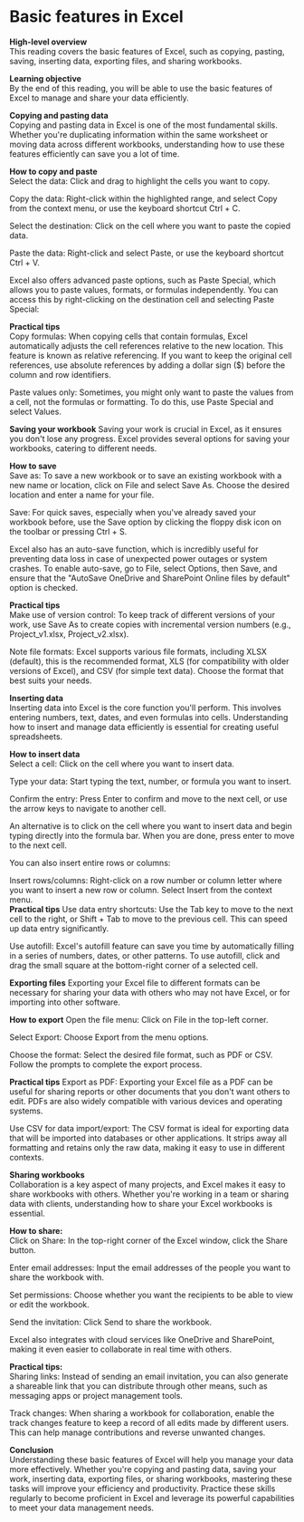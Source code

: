 # Basic features in Excel                        
**High-level overview**                                 
This reading covers the basic features of Excel, such as copying, pasting, saving, inserting data, exporting files, and sharing workbooks.                                      

**Learning objective**                          
By the end of this reading, you will be able to use the basic features of Excel to manage and share your data efficiently.         

**Copying and pasting data**                         
Copying and pasting data in Excel is one of the most fundamental skills. Whether you're duplicating information within the same worksheet or moving data across different workbooks, understanding how to use these features efficiently can save you a lot of time.                 

**How to copy and paste**      
Select the data: Click and drag to highlight the cells you want to copy.                      

Copy the data: Right-click within the highlighted range, and select Copy from the context menu, or use the keyboard shortcut Ctrl + C.       

Select the destination: Click on the cell where you want to paste the copied data.                   

Paste the data: Right-click and select Paste, or use the keyboard shortcut Ctrl + V.                                 

Excel also offers advanced paste options, such as Paste Special, which allows you to paste values, formats, or formulas independently. You can access this by right-clicking on the destination cell and selecting Paste Special:                  
           
**Practical tips**         
Copy formulas: When copying cells that contain formulas, Excel automatically adjusts the cell references relative to the new location. This feature is known as relative referencing. If you want to keep the original cell references, use absolute references by adding a dollar sign ($) before the column and row identifiers.            

Paste values only: Sometimes, you might only want to paste the values from a cell, not the formulas or formatting. To do this, use Paste Special and select Values.            

**Saving your workbook**
Saving your work is crucial in Excel, as it ensures you don't lose any progress. Excel provides several options for saving your workbooks, catering to different needs.

**How to save**           
Save as: To save a new workbook or to save an existing workbook with a new name or location, click on File and select Save As. Choose the desired location and enter a name for your file.

Save: For quick saves, especially when you've already saved your workbook before, use the Save option by clicking the floppy disk icon on the toolbar or pressing Ctrl + S.       
 
Excel also has an auto-save function, which is incredibly useful for preventing data loss in case of unexpected power outages or system crashes. To enable auto-save, go to File, select Options, then Save, and ensure that the "AutoSave OneDrive and SharePoint Online files by default" option is checked.                        

**Practical tips**            
Make use of version control: To keep track of different versions of your work, use Save As to create copies with incremental version numbers (e.g., Project_v1.xlsx, Project_v2.xlsx).

Note file formats: Excel supports various file formats, including XLSX (default), this is the recommended format, XLS (for compatibility with older versions of Excel), and CSV (for simple text data). Choose the format that best suits your needs.                                

**Inserting data**                                     
Inserting data into Excel is the core function you'll perform. This involves entering numbers, text, dates, and even formulas into cells. Understanding how to insert and manage data efficiently is essential for creating useful spreadsheets.

**How to insert data**                                               
Select a cell: Click on the cell where you want to insert data.                           

Type your data: Start typing the text, number, or formula you want to insert.                                    

Confirm the entry: Press Enter to confirm and move to the next cell, or use the arrow keys to navigate to another cell.                                                          

An alternative is to click on the cell where you want to insert data and begin typing directly into the formula bar. When you are done, press enter to move to the next cell.       

You can also insert entire rows or columns:                                                          

Insert rows/columns: Right-click on a row number or column letter where you want to insert a new row or column. Select Insert from the context menu.                                        
**Practical tips**
Use data entry shortcuts: Use the Tab key to move to the next cell to the right, or Shift + Tab to move to the previous cell. This can speed up data entry significantly.

Use autofill: Excel's autofill feature can save you time by automatically filling in a series of numbers, dates, or other patterns. To use autofill, click and drag the small square at the bottom-right corner of a selected cell.        

**Exporting files**
Exporting your Excel file to different formats can be necessary for sharing your data with others who may not have Excel, or for importing into other software.

**How to export**
Open the file menu: Click on File in the top-left corner.            

Select Export: Choose Export from the menu options.                                      
               
Choose the format: Select the desired file format, such as PDF or CSV. Follow the prompts to complete the export process.                    

**Practical tips**
Export as PDF: Exporting your Excel file as a PDF can be useful for sharing reports or other documents that you don't want others to edit. PDFs are also widely compatible with various devices and operating systems.

Use CSV for data import/export: The CSV format is ideal for exporting data that will be imported into databases or other applications. It strips away all formatting and retains only the raw data, making it easy to use in different contexts.   

**Sharing workbooks**    
Collaboration is a key aspect of many projects, and Excel makes it easy to share workbooks with others. Whether you're working in a team or sharing data with clients, understanding how to share your Excel workbooks is essential.       

**How to share:**              
Click on Share: In the top-right corner of the Excel window, click the Share button.                

Enter email addresses: Input the email addresses of the people you want to share the workbook with.       

Set permissions: Choose whether you want the recipients to be able to view or edit the workbook.              

Send the invitation: Click Send to share the workbook.            

Excel also integrates with cloud services like OneDrive and SharePoint, making it even easier to collaborate in real time with others.          

**Practical tips:**         
Sharing links: Instead of sending an email invitation, you can also generate a shareable link that you can distribute through other means, such as messaging apps or project management tools.         

Track changes: When sharing a workbook for collaboration, enable the track changes feature to keep a record of all edits made by different users. This can help manage contributions and reverse unwanted changes.                

**Conclusion**             
Understanding these basic features of Excel will help you manage your data more effectively. Whether you're copying and pasting data, saving your work, inserting data, exporting files, or sharing workbooks, mastering these tasks will improve your efficiency and productivity. Practice these skills regularly to become proficient in Excel and leverage its powerful capabilities to meet your data management needs.         
